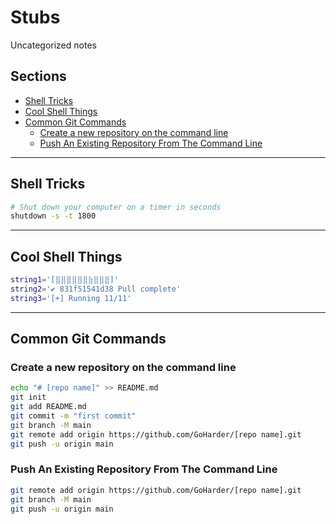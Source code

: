# Stubs <!-- omit in toc -->

Uncategorized notes

## Sections <!-- omit in toc -->

- [Shell Tricks](#shell-tricks)
- [Cool Shell Things](#cool-shell-things)
- [Common Git Commands](#common-git-commands)
  - [Create a new repository on the command line](#create-a-new-repository-on-the-command-line)
  - [Push An Existing Repository From The Command Line](#push-an-existing-repository-from-the-command-line)

---

## Shell Tricks

```bash
# Shut down your computer on a timer in seconds
shutdown -s -t 1800
```
---

## Cool Shell Things

```bash
string1='[⣿⣿⣿⣿⣿⣿⣷⣿⣿⣿]'
string2='✔ 831f51541d38 Pull complete'
string3='[+] Running 11/11'
```

---

## Common Git Commands

### Create a new repository on the command line

```bash
echo "# [repo name]" >> README.md
git init
git add README.md
git commit -m "first commit"
git branch -M main
git remote add origin https://github.com/GoHarder/[repo name].git
git push -u origin main
```

### Push An Existing Repository From The Command Line

```bash
git remote add origin https://github.com/GoHarder/[repo name].git
git branch -M main
git push -u origin main
```